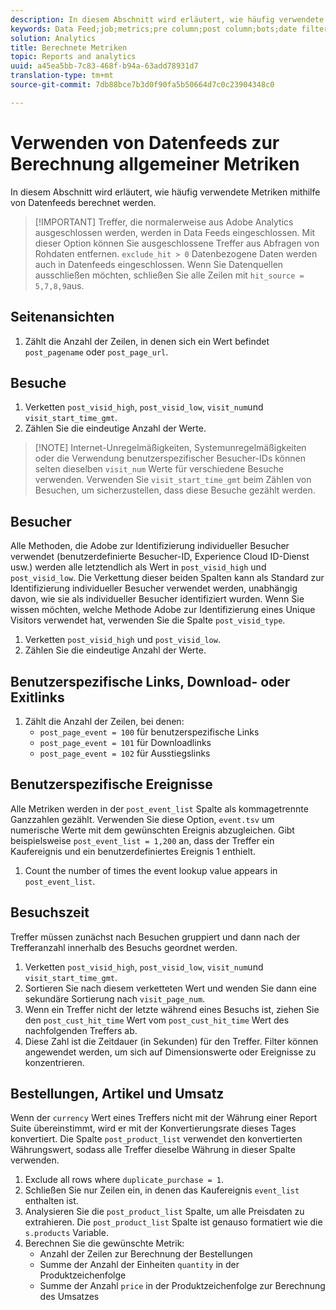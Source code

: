 ```yaml
---
description: In diesem Abschnitt wird erläutert, wie häufig verwendete Metriken mithilfe von Datenfeeds berechnet werden.
keywords: Data Feed;job;metrics;pre column;post column;bots;date filtering;event string;common;formulas
solution: Analytics
title: Berechnete Metriken
topic: Reports and analytics
uuid: a45ea5bb-7c83-468f-b94a-63add78931d7
translation-type: tm+mt
source-git-commit: 7db88bce7b3d0f90fa5b50664d7c0c23904348c0

---
```



# Verwenden von Datenfeeds zur Berechnung allgemeiner Metriken

In diesem Abschnitt wird erläutert, wie häufig verwendete Metriken mithilfe von Datenfeeds berechnet werden.

> [!IMPORTANT] Treffer, die normalerweise aus Adobe Analytics ausgeschlossen werden, werden in Data Feeds eingeschlossen. Mit dieser Option können Sie ausgeschlossene Treffer aus Abfragen von Rohdaten entfernen. `exclude_hit > 0` Datenbezogene Daten werden auch in Datenfeeds eingeschlossen. Wenn Sie Datenquellen ausschließen möchten, schließen Sie alle Zeilen mit `hit_source = 5,7,8,9`aus.

## Seitenansichten

1. Zählt die Anzahl der Zeilen, in denen sich ein Wert befindet `post_pagename` oder `post_page_url`.

## Besuche

1. Verketten `post_visid_high`, `post_visid_low`, `visit_num`und `visit_start_time_gmt`.
1. Zählen Sie die eindeutige Anzahl der Werte.

> [!NOTE] Internet-Unregelmäßigkeiten, Systemunregelmäßigkeiten oder die Verwendung benutzerspezifischer Besucher-IDs können selten dieselben `visit_num` Werte für verschiedene Besuche verwenden. Verwenden Sie `visit_start_time_gmt` beim Zählen von Besuchen, um sicherzustellen, dass diese Besuche gezählt werden.

## Besucher

Alle Methoden, die Adobe zur Identifizierung individueller Besucher verwendet (benutzerdefinierte Besucher-ID, Experience Cloud ID-Dienst usw.) werden alle letztendlich als Wert in `post_visid_high` und `post_visid_low`. Die Verkettung dieser beiden Spalten kann als Standard zur Identifizierung individueller Besucher verwendet werden, unabhängig davon, wie sie als individueller Besucher identifiziert wurden. Wenn Sie wissen möchten, welche Methode Adobe zur Identifizierung eines Unique Visitors verwendet hat, verwenden Sie die Spalte `post_visid_type`.

1. Verketten `post_visid_high` und `post_visid_low`.
2. Zählen Sie die eindeutige Anzahl der Werte.

## Benutzerspezifische Links, Download- oder Exitlinks

1. Zählt die Anzahl der Zeilen, bei denen:
   * `post_page_event = 100` für benutzerspezifische Links
   * `post_page_event = 101` für Downloadlinks
   * `post_page_event = 102` für Ausstiegslinks

## Benutzerspezifische Ereignisse

Alle Metriken werden in der `post_event_list` Spalte als kommagetrennte Ganzzahlen gezählt. Verwenden Sie diese Option, `event.tsv` um numerische Werte mit dem gewünschten Ereignis abzugleichen. Gibt beispielsweise `post_event_list = 1,200` an, dass der Treffer ein Kaufereignis und ein benutzerdefiniertes Ereignis 1 enthielt.

1. Count the number of times the event lookup value appears in `post_event_list`.

## Besuchszeit

Treffer müssen zunächst nach Besuchen gruppiert und dann nach der Trefferanzahl innerhalb des Besuchs geordnet werden.

1. Verketten `post_visid_high`, `post_visid_low`, `visit_num`und `visit_start_time_gmt`.
2. Sortieren Sie nach diesem verketteten Wert und wenden Sie dann eine sekundäre Sortierung nach `visit_page_num`.
3. Wenn ein Treffer nicht der letzte während eines Besuchs ist, ziehen Sie den `post_cust_hit_time` Wert vom `post_cust_hit_time` Wert des nachfolgenden Treffers ab.
4. Diese Zahl ist die Zeitdauer (in Sekunden) für den Treffer. Filter können angewendet werden, um sich auf Dimensionswerte oder Ereignisse zu konzentrieren.

## Bestellungen, Artikel und Umsatz

Wenn der `currency` Wert eines Treffers nicht mit der Währung einer Report Suite übereinstimmt, wird er mit der Konvertierungsrate dieses Tages konvertiert. Die Spalte `post_product_list` verwendet den konvertierten Währungswert, sodass alle Treffer dieselbe Währung in dieser Spalte verwenden.

1. Exclude all rows where `duplicate_purchase = 1`.
2. Schließen Sie nur Zeilen ein, in denen das Kaufereignis `event_list` enthalten ist.
3. Analysieren Sie die `post_product_list` Spalte, um alle Preisdaten zu extrahieren. Die `post_product_list` Spalte ist genauso formatiert wie die `s.products` Variable.
4. Berechnen Sie die gewünschte Metrik:
   * Anzahl der Zeilen zur Berechnung der Bestellungen
   * Summe der Anzahl der Einheiten `quantity` in der Produktzeichenfolge
   * Summe der Anzahl `price` in der Produktzeichenfolge zur Berechnung des Umsatzes
